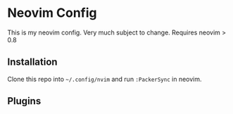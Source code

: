 # Neovim Config

This is my neovim config. Very much subject to change. Requires neovim > 0.8

## Installation

Clone this repo into `~/.config/nvim` and run `:PackerSync` in neovim.

## Plugins




